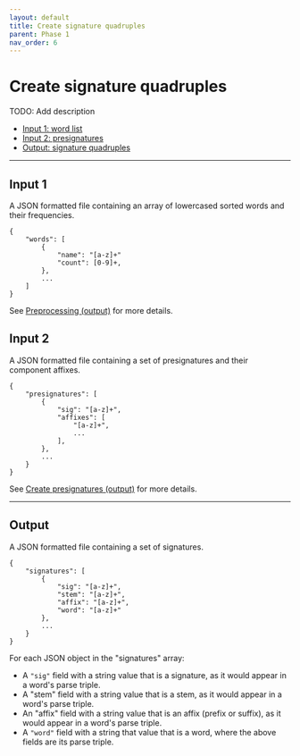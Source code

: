 ```yaml
---
layout: default
title: Create signature quadruples
parent: Phase 1
nav_order: 6
---
```


# Create signature quadruples

TODO: Add description

+ [Input 1: word list](#input-1)
+ [Input 2: presignatures](#input-2)
+ [Output: signature quadruples](#output)

---

## Input 1

A JSON formatted file containing an array of lowercased sorted words and their frequencies.

```
{
    "words": [
        {
            "name": "[a-z]+"
            "count": [0-9]+,
        },
        ...
    ]
}
```

See [Preprocessing (output)](../Preprocessing.html#output) for more details.

## Input 2

A JSON formatted file containing a set of presignatures and their component affixes.

```
{
    "presignatures": [
        {
            "sig": "[a-z]+",
            "affixes": [
                "[a-z]+",
                ...
            ],
        },
        ...
    }
}
```

See [Create presignatures (output)](./CreatePresignatures.html#output) for more details.

---

## Output

A JSON formatted file containing a set of signatures.

```
{
    "signatures": [
        {
            "sig": "[a-z]+",
            "stem": "[a-z]+",
            "affix": "[a-z]+",
            "word": "[a-z]+"
        },
        ...
    }
}
```

For each JSON object in the "signatures" array:

+ A `"sig"` field with a string value that is a signature, as it would appear in a word's parse triple.
+ A "stem" field with a string value that is a stem, as it would appear in a word's parse triple.
+ An "affix" field with a string value that is an affix (prefix or suffix), as it would appear in a word's parse triple.
+ A `"word"` field with a string that value that is a word, where the above fields are its parse triple.
